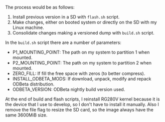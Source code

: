 The process would be as follows:

1. Install previous version in a SD with `flash.sh` script.
2. Make changes, either on booted system or directly on the SD with my Linux machine.
3. Consolidate changes making a versioned dump with `build.sh` script.

In the `build.sh` script there are a number of parameters:

* P1_MOUNTING_POINT: The path on my system to partition 1 when mounted.
* P2_MOUNTING_POINT: The path on my system to partition 2 when mounted.
* ZERO_FILL: If fill the free space with zeros (to better compress).
* INSTALL_ODBETA_MODS: If download, unpack, modify and repack ODBeta distribution.
* ODBETA_VERSION: ODBeta nightly build version used.

At the end of build and flash scripts, I reinstall RG280V kernel because it is the device that I use to develop, so I don't have to install it manually. Also I remove the file flag to resize the SD card, so the image always have the same 3600MiB size.

